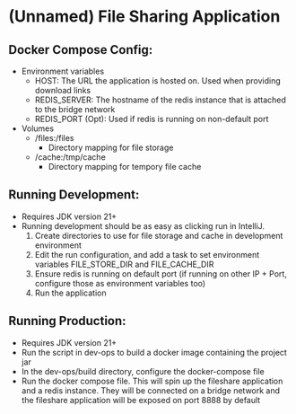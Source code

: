 # (Unnamed) File Sharing Application

## Docker Compose Config:

- Environment variables
    - HOST: The URL the application is hosted on. Used when providing download links
    - REDIS_SERVER: The hostname of the redis instance that is attached to the bridge network
    - REDIS_PORT (Opt): Used if redis is running on non-default port
- Volumes
    - /files:/files
        - Directory mapping for file storage
    - /cache:/tmp/cache
        - Directory mapping for tempory file cache

## Running Development:

- Requires JDK version 21+
- Running development should be as easy as clicking run in IntelliJ.
    1. Create directories to use for file storage and cache in development environment
    2. Edit the run configuration, and add a task to set environment variables FILE_STORE_DIR and FILE_CACHE_DIR
    3. Ensure redis is running on default port (if running on other IP + Port, configure those as environment variables
       too)
    4. Run the application

## Running Production:

- Requires JDK version 21+
- Run the script in dev-ops to build a docker image containing the project jar
- In the dev-ops/build directory, configure the docker-compose file
- Run the docker compose file. This will spin up the fileshare application and a redis instance. They will be connected
  on a bridge network and the fileshare application will be exposed on port 8888 by default